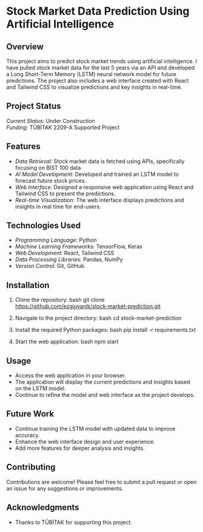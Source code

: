 # Stock Market Data Prediction Using Artificial Intelligence

## Overview
This project aims to predict stock market trends using artificial intelligence. I have pulled stock market data for the last 5 years via an API and developed a Long Short-Term Memory (LSTM) neural network model for future predictions. The project also includes a web interface created with React and Tailwind CSS to visualize predictions and key insights in real-time.

## Project Status
*Current Status:* Under Construction  
*Funding:* TÜBİTAK 2209-A Supported Project

## Features
- *Data Retrieval:* Stock market data is fetched using APIs, specifically focusing on BIST 100 data.
- *AI Model Development:* Developed and trained an LSTM model to forecast future stock prices.
- *Web Interface:* Designed a responsive web application using React and Tailwind CSS to present the predictions.
- *Real-time Visualization:* The web interface displays predictions and insights in real time for end-users.

## Technologies Used
- *Programming Language:* Python
- *Machine Learning Frameworks:* TensorFlow, Keras
- *Web Development:* React, Tailwind CSS
- *Data Processing Libraries:* Pandas, NumPy
- *Version Control:* Git, GitHub

## Installation
1. Clone the repository:
   bash
   git clone https://github.com/ezgiuyanik/stock-market-prediction.git
   
2. Navigate to the project directory:
   bash
   cd stock-market-prediction
   
3. Install the required Python packages:
   bash
   pip install -r requirements.txt
   
4. Start the web application:
   bash
   npm start
   

## Usage
- Access the web application in your browser.
- The application will display the current predictions and insights based on the LSTM model.
- Continue to refine the model and web interface as the project develops.

## Future Work
- Continue training the LSTM model with updated data to improve accuracy.
- Enhance the web interface design and user experience.
- Add more features for deeper analysis and insights.

## Contributing
Contributions are welcome! Please feel free to submit a pull request or open an issue for any suggestions or improvements.

## Acknowledgments
- Thanks to TÜBİTAK for supporting this project.
